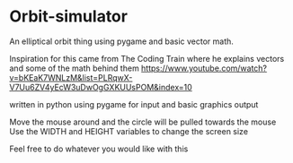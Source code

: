 # Orbit-simulator
An elliptical orbit thing using pygame and basic vector math.


Inspiration for this came from The Coding Train where he explains vectors and some of the math behind them
https://www.youtube.com/watch?v=bKEaK7WNLzM&list=PLRqwX-V7Uu6ZV4yEcW3uDwOgGXKUUsPOM&index=10

written in python using pygame for input and basic graphics output

Move the mouse around and the circle will be pulled towards the mouse
Use the WIDTH and HEIGHT variables to change the screen size


Feel free to do whatever you would like with this
